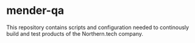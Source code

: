 # mender-qa

This repository contains scripts and configuration needed to continously build
and test products of the Northern.tech company.
